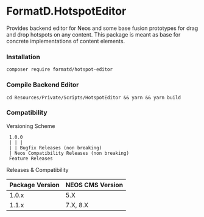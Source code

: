 # FormatD.HotspotEditor

Provides backend editor for Neos and some base fusion prototypes for drag and drop hotspots on any content.
This package is meant as base for concrete implementations of content elements.


### Installation

    composer require formatd/hotspot-editor


### Compile Backend Editor

    cd Resources/Private/Scripts/HotspotEditor && yarn && yarn build


### Compatibility

Versioning Scheme

     1.0.0 
     | | |
     | | Bugfix Releases (non breaking)
     | Neos Compatibility Releases (non breaking)
     Feature Releases

Releases & Compatibility

| Package Version | NEOS CMS Version |         
|-----------------|------------------|
| 1.0.x           | 5.X              |
| 1.1.x           | 7.X, 8.X         |
